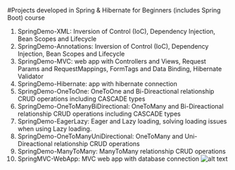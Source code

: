 #Projects developed in Spring & Hibernate for Beginners (includes Spring Boot) course

1. SpringDemo-XML: Inversion of Control (IoC), Dependency Injection, Bean Scopes and Lifecycle
2. SpringDemo-Annotations: Inversion of Control (IoC), Dependency Injection, Bean Scopes and Lifecycle
3. SpringDemo-MVC: web app with Controllers and Views, Request Params and RequestMappings, FormTags and Data Binding, Hibernate Validator
4. SpringDemo-Hibernate: app with hibernate connection
5. SpringDemo-OneToOne: OneToOne and Bi-Direactional relationship CRUD operations including CASCADE types
6. SpringDemo-OneToManyBiDirectional: OneToMany and Bi-Direactional relationship CRUD operations including CASCADE types
7. SpringDemo-EagerLazy: Eager and Lazy loading, solving loading issues when using Lazy loading.
8. SpringDemo-OneToManyUniDirectional: OneToMany and Uni-Direactional relationship CRUD operations
9. SpringDemo-ManyToMany: ManyToMany relationship CRUD operations
10. SpringMVC-WebApp: MVC web app with database connection
![alt text](https://github.com/jackanakin/java_spring-udemy/blob/main/10-SpringMVC-WebApp/result.png?raw=true)